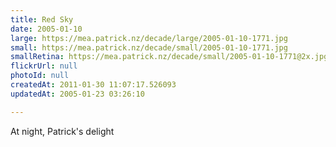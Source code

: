 ```yaml
---
title: Red Sky
date: 2005-01-10
large: https://mea.patrick.nz/decade/large/2005-01-10-1771.jpg
small: https://mea.patrick.nz/decade/small/2005-01-10-1771.jpg
smallRetina: https://mea.patrick.nz/decade/small/2005-01-10-1771@2x.jpg
flickrUrl: null
photoId: null
createdAt: 2011-01-30 11:07:17.526093
updatedAt: 2005-01-23 03:26:10

---
```

At night, Patrick's delight
